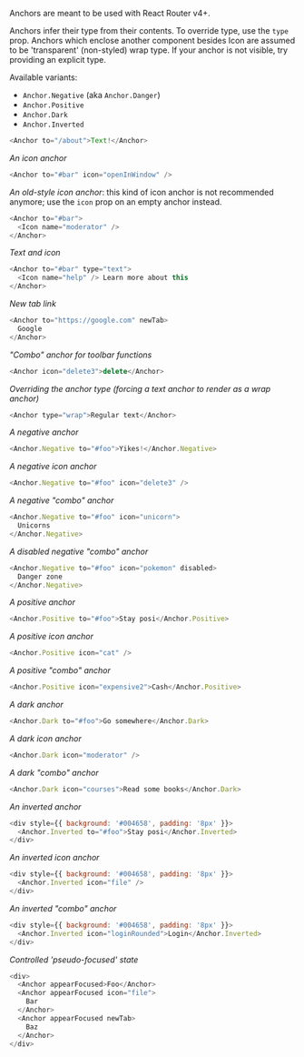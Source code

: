 Anchors are meant to be used with React Router v4+.

Anchors infer their type from their contents. To override type, use the `type` prop. Anchors which enclose another component besides Icon are assumed to be 'transparent' (non-styled) wrap type. If your anchor is not visible, try providing an explicit type.

Available variants:

- `Anchor.Negative` (aka `Anchor.Danger`)
- `Anchor.Positive`
- `Anchor.Dark`
- `Anchor.Inverted`

```javascript
<Anchor to="/about">Text!</Anchor>
```

_An icon anchor_

```javascript
<Anchor to="#bar" icon="openInWindow" />
```

_An old-style icon anchor_: this kind of icon anchor is not recommended anymore; use the `icon` prop on an empty anchor instead.

```javascript
<Anchor to="#bar">
  <Icon name="moderator" />
</Anchor>
```

_Text and icon_

```javascript
<Anchor to="#bar" type="text">
  <Icon name="help" /> Learn more about this
</Anchor>
```

_New tab link_

```javascript
<Anchor to="https://google.com" newTab>
  Google
</Anchor>
```

_"Combo" anchor for toolbar functions_

```javascript
<Anchor icon="delete3">delete</Anchor>
```

_Overriding the anchor type (forcing a text anchor to render as a wrap anchor)_

```javascript
<Anchor type="wrap">Regular text</Anchor>
```

_A negative anchor_

```javascript
<Anchor.Negative to="#foo">Yikes!</Anchor.Negative>
```

_A negative icon anchor_

```javascript
<Anchor.Negative to="#foo" icon="delete3" />
```

_A negative "combo" anchor_

```javascript
<Anchor.Negative to="#foo" icon="unicorn">
  Unicorns
</Anchor.Negative>
```

_A disabled negative "combo" anchor_

```javascript
<Anchor.Negative to="#foo" icon="pokemon" disabled>
  Danger zone
</Anchor.Negative>
```

_A positive anchor_

```javascript
<Anchor.Positive to="#foo">Stay posi</Anchor.Positive>
```

_A positive icon anchor_

```javascript
<Anchor.Positive icon="cat" />
```

_A positive "combo" anchor_

```javascript
<Anchor.Positive icon="expensive2">Cash</Anchor.Positive>
```

_A dark anchor_

```javascript
<Anchor.Dark to="#foo">Go somewhere</Anchor.Dark>
```

_A dark icon anchor_

```javascript
<Anchor.Dark icon="moderator" />
```

_A dark "combo" anchor_

```javascript
<Anchor.Dark icon="courses">Read some books</Anchor.Dark>
```

_An inverted anchor_

```javascript
<div style={{ background: '#004658', padding: '8px' }}>
  <Anchor.Inverted to="#foo">Stay posi</Anchor.Inverted>
</div>
```

_An inverted icon anchor_

```javascript
<div style={{ background: '#004658', padding: '8px' }}>
  <Anchor.Inverted icon="file" />
</div>
```

_An inverted "combo" anchor_

```javascript
<div style={{ background: '#004658', padding: '8px' }}>
  <Anchor.Inverted icon="loginRounded">Login</Anchor.Inverted>
</div>
```

_Controlled 'pseudo-focused' state_

```javascript
<div>
  <Anchor appearFocused>Foo</Anchor>
  <Anchor appearFocused icon="file">
    Bar
  </Anchor>
  <Anchor appearFocused newTab>
    Baz
  </Anchor>
</div>
```
